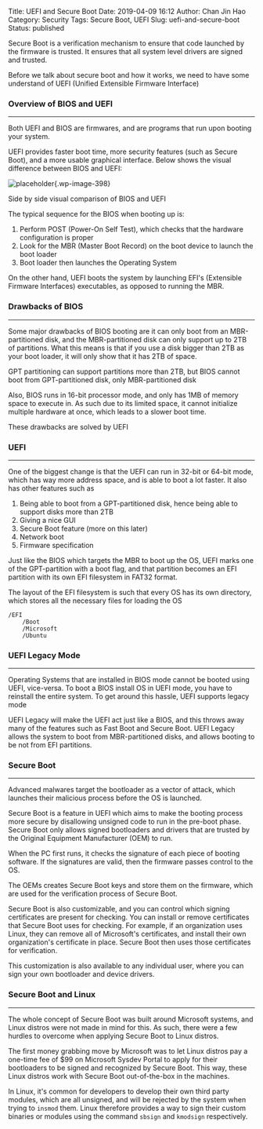 Title: UEFI and Secure Boot
Date: 2019-04-09 16:12
Author: Chan Jin Hao
Category: Security
Tags: Secure Boot, UEFI
Slug: uefi-and-secure-boot
Status: published



Secure Boot is a verification mechanism to ensure that code launched by the firmware is trusted. It ensures that all system level drivers are signed and trusted.





Before we talk about secure boot and how it works, we need to have some understand of UEFI (Unified Extensible Firmware Interface)



<!-- wp:heading {"level":3} -->

### Overview of BIOS and UEFI





------------------------------------------------------------------------






Both UEFI and BIOS are firmwares, and are programs that run upon booting your system.





UEFI provides faster boot time, more security features (such as Secure Boot), and a more usable graphical interface. Below shows the visual difference between BIOS and UEFI:



<!-- wp:image {"id":398} -->


![placeholder]({attach}media/2019/04/ximg_5913814ed5e9f.png.pagespeed.gpjpjwpjwsjsrjrprwricpmd.ic_.9qc4wyodnr.png){.wp-image-398}  

<figcaption>
Side by side visual comparison of BIOS and UEFI

</figcaption>





The typical sequence for the BIOS when booting up is:



<!-- wp:list {"ordered":true} -->

1.  Perform POST (Power-On Self Test), which checks that the hardware configuration is proper
2.  Look for the MBR (Master Boot Record) on the boot device to launch the boot loader
3.  Boot loader then launches the Operating System





On the other hand, UEFI boots the system by launching EFI's (Extensible Firmware Interfaces) executables, as opposed to running the MBR.



<!-- wp:heading {"level":3} -->

### Drawbacks of BIOS





------------------------------------------------------------------------






Some major drawbacks of BIOS booting are it can only boot from an MBR-partitioned disk, and the MBR-partitioned disk can only support up to 2TB of partitions. What this means is that if you use a disk bigger than 2TB as your boot loader, it will only show that it has 2TB of space.





GPT partitioning can support partitions more than 2TB, but BIOS cannot boot from GPT-partitioned disk, only MBR-partitioned disk





Also, BIOS runs in 16-bit processor mode, and only has 1MB of memory space to execute in. As such due to its limited space, it cannot initialize multiple hardware at once, which leads to a slower boot time.





These drawbacks are solved by UEFI



<!-- wp:heading {"level":3} -->

### UEFI





------------------------------------------------------------------------






One of the biggest change is that the UEFI can run in 32-bit or 64-bit mode, which has way more address space, and is able to boot a lot faster. It also has other features such as



<!-- wp:list {"ordered":true} -->

1.  Being able to boot from a GPT-partitioned disk, hence being able to support disks more than 2TB
2.  Giving a nice GUI
3.  Secure Boot feature (more on this later)
4.  Network boot
5.  Firmware specification





Just like the BIOS which targets the MBR to boot up the OS, UEFI marks one of the GPT-partition with a boot flag, and that partition becomes an EFI partition with its own EFI filesystem in FAT32 format.





The layout of the EFI filesystem is such that every OS has its own directory, which stores all the necessary files for loading the OS



<!-- wp:code -->

``` {.wp-block-code}
/EFI
    /Boot
    /Microsoft
    /Ubuntu
```

<!-- /wp:code -->

<!-- wp:heading {"level":3} -->

### UEFI Legacy Mode  





------------------------------------------------------------------------






Operating Systems that are installed in BIOS mode cannot be booted using UEFI, vice-versa. To boot a BIOS install OS in UEFI mode, you have to reinstall the entire system. To get around this hassle, UEFI supports legacy mode





UEFI Legacy will make the UEFI act just like a BIOS, and this throws away many of the features such as Fast Boot and Secure Boot. UEFI Legacy allows the system to boot from MBR-partitioned disks, and allows booting to be not from EFI partitions.



<!-- wp:heading {"level":3} -->

### Secure Boot





------------------------------------------------------------------------






Advanced malwares target the bootloader as a vector of attack, which launches their malicious process before the OS is launched.





Secure Boot is a feature in UEFI which aims to make the booting process more secure by disallowing unsigned code to run in the pre-boot phase. Secure Boot only allows signed bootloaders and drivers that are trusted by the Original Equipment Manufacturer (OEM) to run.





When the PC first runs, it checks the signature of each piece of booting software. If the signatures are valid, then the firmware passes control to the OS.





The OEMs creates Secure Boot keys and store them on the firmware, which are used for the verification process of Secure Boot.





Secure Boot is also customizable, and you can control which signing certificates are present for checking. You can install or remove certificates that Secure Boot uses for checking. For example, if an organization uses Linux, they can remove all of Microsoft's certificates, and install their own organization's certificate in place. Secure Boot then uses those certificates for verification.





This customization is also available to any individual user, where you can sign your own bootloader and device drivers.



<!-- wp:heading {"level":3} -->

### Secure Boot and Linux





------------------------------------------------------------------------






The whole concept of Secure Boot was built around Microsoft systems, and Linux distros were not made in mind for this. As such, there were a few hurdles to overcome when applying Secure Boot to Linux distros.





The first money grabbing move by Microsoft was to let Linux distros pay a one-time fee of \$99 on Microsoft Sysdev Portal to apply for their bootloaders to be signed and recognized by Secure Boot. This way, these Linux distros work with Secure Boot out-of-the-box in the machines.





In Linux, it's common for developers to develop their own third party modules, which are all unsigned, and will be rejected by the system when trying to `insmod` them. Linux therefore provides a way to sign their custom binaries or modules using the command `sbsign` and `kmodsign` respectively.






